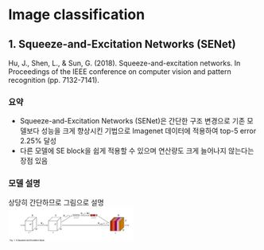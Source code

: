 # Image classification
## 1. Squeeze-and-Excitation Networks (SENet)
Hu, J., Shen, L., & Sun, G. (2018). Squeeze-and-excitation networks. In Proceedings of the IEEE conference on computer vision and pattern recognition (pp. 7132-7141).

### 요약
- Squeeze-and-Excitation Networks (SENet)은 간단한 구조 변경으로 기존 모델보다 성능을 크게 향상시킨 기법으로 Imagenet 데이터에 적용하여 top-5 error 2.25% 달성  
- 다른 모델에 SE block을 쉽게 적용할 수 있으며 연산량도 크게 늘어나지 않는다는 장점 있음  

### 모델 설명  
상당히 간단하므로 그림으로 설명  
<img src = "./img/SENet/SE_block.PNG" width="50%"></center>  
